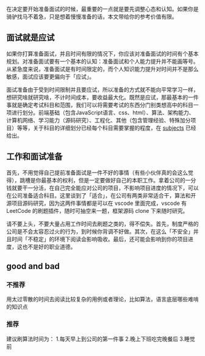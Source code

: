 在决定要开始准备面试的时候，最重要的一点就是要先调整心态和认知。如果你是骑驴找马不着急，只是想着慢慢准备的话，本文带给你的参考价值有限。

## 面试就是应试
如果你打算准备面试，并且时间有限的情况下，你应该对准备面试的时间有个基本规划。对准备面试要有一个基本的认知：准备面试和个人能力提升并不能画等号。从紧急度来说，准备面试是有时间限定的，而个人知识能力提升对时间并不是那么敏感，面试应该要更偏向于「应试」。

面试准备由于受到时间限制并且要应试，所以准备的方式就不能向平常学习一样，想研究啥就研究啥，不计时间成本，要收益最大化。既然是应试，那最基本的一件事就是确定考试科目和范围，我们可以将需要考试的东西分门别类想高中的科目一项进行划分。前端基础（包含JavaScript语言、css、html）、算法、架构能力、计算机网络、学习能力（源码研究）、工程化、其他（包含管理经验、特殊加分项目）等等，关于科目的详细划分已经每个科目需要掌握的程度，在 [subjects]() 已经给出。


## 工作和面试准备
首先，不用觉得自己提前准备面试是一件不好的事情（有些小伙伴真的会这么觉得），跳槽是你最基本的权利，但是一定要做好自己的本职工作。拿着公司的一分钱就要干一分活，在自己完全能应对公司的项目，不影响项目进度的情况下，可以在公司准备适合科目。这里谈到了「适合」，在公司有两类非常适合干，算法和开源项目源码研究，因为这两件事情都是可以在 vscode 里面完成，vscode 有 LeetCode 的刷题插件，随时可抽空来一题，框架源码 clone 下来随时研究。

请不要上头，不要大量占用工作时间去刷题之类的，得不偿失。首先，制度严格的公司是不会太容忍过火的行为，到时候你背调不好做。其次，在这么「不安全」并且时间「不稳定」的环境下阅读会影响吸收。最后，还可能会影响到你的项目进度，这也不是好的职业道德。



## good and bad
### 不推荐
用太过零散的时间去阅读比较复杂的用例或者理论，比如算法，语言底层哪些难啃的知识点

### 推荐
建议刷算法时间为：
1.每天早上到公司的第一件事
2.晚上下班吃完晚餐后
3.睡觉前